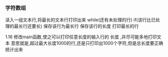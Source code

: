 ### 字符数组
读入一组文本行,将最长的文本行打印出来
while(还有未处理的行)
if(该行比已处理的最长行还要长)
    保存该行为最长行
    保存该行的长度
打印最长的行

1.16 修改main函数,使之可以打印任意长度的输入行的 长度 ,并尽可能多地打印文本
意思就是,超过最大长度1000的行,还是只打印出1000个字符,但是总长度要正确统计出来